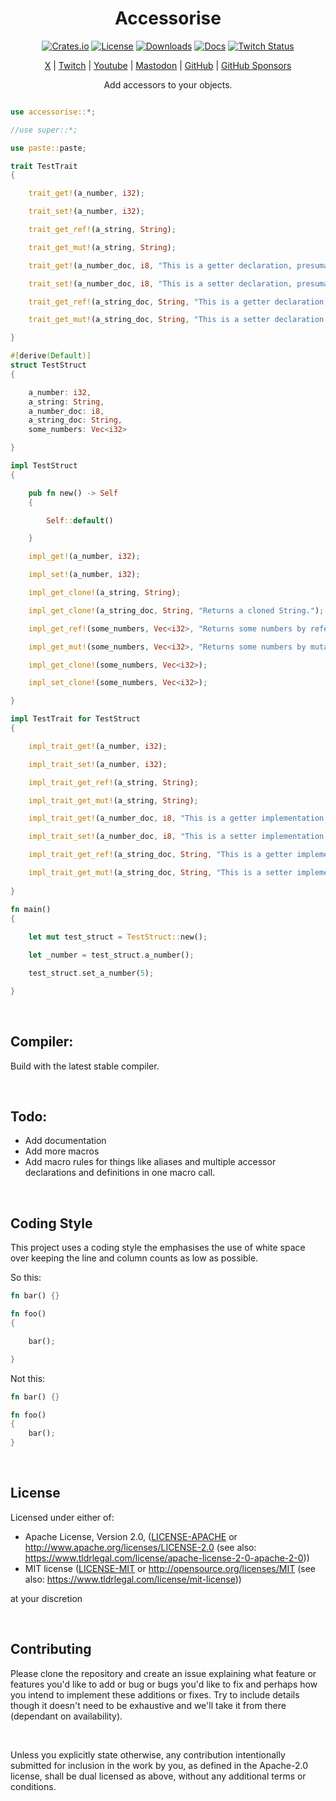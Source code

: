 <div align="center">

# Accessorise

[![Crates.io](https://img.shields.io/crates/v/accessorise)](https://crates.io/crates/accessorise)
[![License](https://img.shields.io/badge/license-MIT%2FApache-blue)](#license)
[![Downloads](https://img.shields.io/crates/d/accessorise)](https://crates.io/crates/accessorise)
[![Docs](https://docs.rs/accessorise/badge.svg)](https://docs.rs/accessorise/latest/accessorise/)
[![Twitch Status](https://img.shields.io/twitch/status/coruscateor)](https://www.twitch.tv/coruscateor)

[X](https://twitter.com/Coruscateor) | 
[Twitch](https://www.twitch.tv/coruscateor) | 
[Youtube](https://www.youtube.com/@coruscateor) | 
[Mastodon](https://mastodon.social/@Coruscateor) | 
[GitHub](https://github.com/coruscateor) | 
[GitHub Sponsors](https://github.com/sponsors/coruscateor)

Add accessors to your objects.

</div>

```rust

use accessorise::*;

//use super::*;

use paste::paste;

trait TestTrait
{

    trait_get!(a_number, i32);

    trait_set!(a_number, i32);

    trait_get_ref!(a_string, String);

    trait_get_mut!(a_string, String);

    trait_get!(a_number_doc, i8, "This is a getter declaration, presumably for a number field.");

    trait_set!(a_number_doc, i8, "This is a setter declaration, presumably for a number field.");

    trait_get_ref!(a_string_doc, String, "This is a getter declaration, presumably for a String field.");

    trait_get_mut!(a_string_doc, String, "This is a setter declaration, presumably for a String field.");

}

#[derive(Default)]
struct TestStruct
{

    a_number: i32,
    a_string: String,
    a_number_doc: i8,
    a_string_doc: String,
    some_numbers: Vec<i32>

}

impl TestStruct
{

    pub fn new() -> Self
    {

        Self::default()

    }

    impl_get!(a_number, i32);

    impl_set!(a_number, i32);

    impl_get_clone!(a_string, String);

    impl_get_clone!(a_string_doc, String, "Returns a cloned String.");

    impl_get_ref!(some_numbers, Vec<i32>, "Returns some numbers by reference.");

    impl_get_mut!(some_numbers, Vec<i32>, "Returns some numbers by mutable reference.");

    impl_get_clone!(some_numbers, Vec<i32>);

    impl_set_clone!(some_numbers, Vec<i32>);

}

impl TestTrait for TestStruct
{

    impl_trait_get!(a_number, i32);

    impl_trait_set!(a_number, i32);

    impl_trait_get_ref!(a_string, String);

    impl_trait_get_mut!(a_string, String);

    impl_trait_get!(a_number_doc, i8, "This is a getter implementation for a number field.");

    impl_trait_set!(a_number_doc, i8, "This is a setter implementation for a number field.");

    impl_trait_get_ref!(a_string_doc, String, "This is a getter implementation for a String field.");

    impl_trait_get_mut!(a_string_doc, String, "This is a setter implementation for a String field.");
    
}

fn main()
{
    
    let mut test_struct = TestStruct::new();

    let _number = test_struct.a_number();

    test_struct.set_a_number(5);

}

```

<br/>

## Compiler:

Build with the latest stable compiler.

<br/>

## Todo:

- Add documentation
- Add more macros
- Add macro rules for things like aliases and multiple accessor declarations and definitions in one macro call.

<br/>

## Coding Style

This project uses a coding style the emphasises the use of white space over keeping the line and column counts as low as possible.

So this:

```rust
fn bar() {}

fn foo()
{

    bar();

}

```

Not this:

```rust
fn bar() {}

fn foo()
{
    bar();
}

```

<br/>

## License

Licensed under either of:

- Apache License, Version 2.0, ([LICENSE-APACHE](./LICENSE-APACHE) or http://www.apache.org/licenses/LICENSE-2.0 (see also: https://www.tldrlegal.com/license/apache-license-2-0-apache-2-0))
- MIT license ([LICENSE-MIT](./LICENSE-MIT) or http://opensource.org/licenses/MIT (see also: https://www.tldrlegal.com/license/mit-license))

at your discretion

<br/>

## Contributing

Please clone the repository and create an issue explaining what feature or features you'd like to add or bug or bugs you'd like to fix and perhaps how you intend to implement these additions or fixes. Try to include details though it doesn't need to be exhaustive and we'll take it from there (dependant on availability).

<br/>

Unless you explicitly state otherwise, any contribution intentionally submitted for inclusion in the work by you, as defined in the Apache-2.0 license, shall be dual licensed as above, without any additional terms or conditions.




